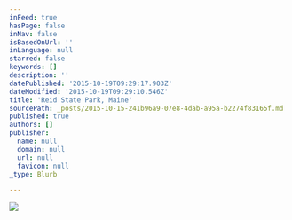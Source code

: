 ```yaml
---
inFeed: true
hasPage: false
inNav: false
isBasedOnUrl: ''
inLanguage: null
starred: false
keywords: []
description: ''
datePublished: '2015-10-19T09:29:17.903Z'
dateModified: '2015-10-19T09:29:10.546Z'
title: 'Reid State Park, Maine'
sourcePath: _posts/2015-10-15-241b96a9-07e8-4dab-a95a-b2274f83165f.md
published: true
authors: []
publisher:
  name: null
  domain: null
  url: null
  favicon: null
_type: Blurb

---
```

![](https://the-grid-user-content.s3-us-west-2.amazonaws.com/75cd1cf3-b42c-4904-baf8-94c9f9a13491.jpg)